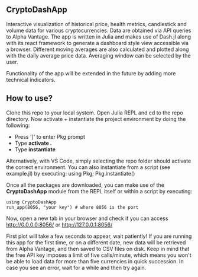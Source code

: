 ## CryptoDashApp

Interactive visualization of historical price, health metrics, candlestick and volume data for various cryptocurrencies. Data are obtained via API queries to Alpha Vantage. 
The app is written in Julia and makes use of Dash.jl along with its react framework to generate a dashboard style view accessible via a browser. 
Different moving averages are also calculated and plotted along with the daily average price data. Averaging window can be selected by the user.

Functionality of the app will be extended in the future by adding more technical indicators.

## How to use?

Clone this repo to your local system. Open Julia REPL and cd to the repo directory. Now activate + instantiate the project environment by doing the following:
* Press ']' to enter Pkg prompt
* Type **activate .**
* Type **instantiate**

Alternatively, with VS Code, simply selecting the repo folder should activate the correct environment. You can also instantiate from a script (see example.jl) by executing:
    using Pkg; Pkg.instantiate()

Once all the packages are downloaded, you can make use of the **CryptoDashApp** module from the REPL itself or within a script by executing:

    using CryptoDashApp
    run_app(8056, "your key") # where 8056 is the port 
    
Now, open a new tab in your browser and check if you can access http://0.0.0.0:8056/ or http://127.0.0.1:8056/

First plot will take a few seconds to appear, wait patiently! If you are running this app for the first time, or on a different date, new data will be retrieved from Alpha Vantage, and then saved to CSV files on disk. Keep in mind that the free API key imposes a limit of five calls/minute, which means you won't be able to load data for more than five currencies in quick succession. In case you see an error, wait for a while and then try again.


    



    


